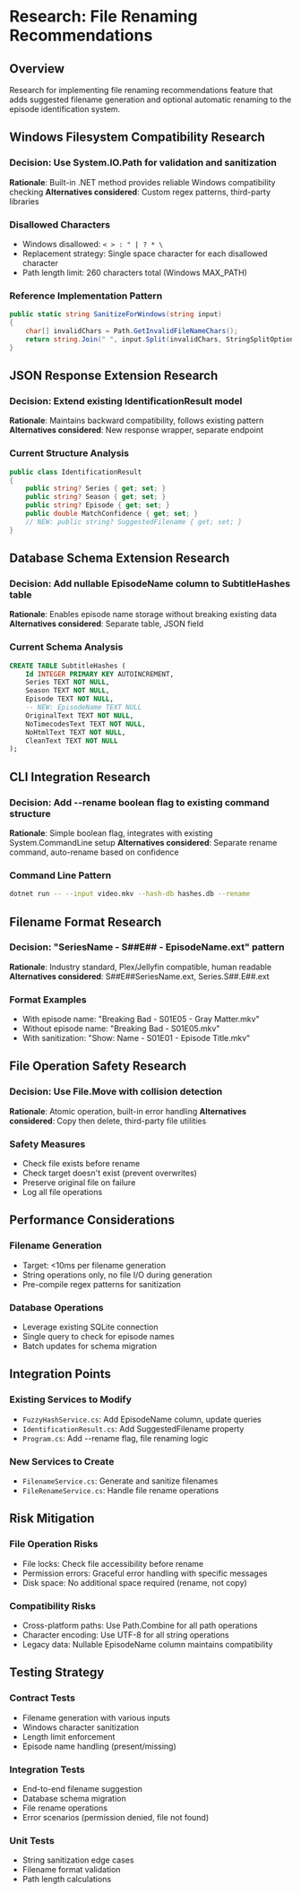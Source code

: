 # Research: File Renaming Recommendations

## Overview

Research for implementing file renaming recommendations feature that adds suggested filename generation and optional automatic renaming to the episode identification system.

## Windows Filesystem Compatibility Research

### Decision: Use System.IO.Path for validation and sanitization

**Rationale**: Built-in .NET method provides reliable Windows compatibility checking
**Alternatives considered**: Custom regex patterns, third-party libraries

### Disallowed Characters

- Windows disallowed: `< > : " | ? * \`
- Replacement strategy: Single space character for each disallowed character
- Path length limit: 260 characters total (Windows MAX_PATH)

### Reference Implementation Pattern

```csharp
public static string SanitizeForWindows(string input)
{
    char[] invalidChars = Path.GetInvalidFileNameChars();
    return string.Join(" ", input.Split(invalidChars, StringSplitOptions.RemoveEmptyEntries));
}
```

## JSON Response Extension Research

### Decision: Extend existing IdentificationResult model

**Rationale**: Maintains backward compatibility, follows existing pattern
**Alternatives considered**: New response wrapper, separate endpoint

### Current Structure Analysis

```csharp
public class IdentificationResult
{
    public string? Series { get; set; }
    public string? Season { get; set; }
    public string? Episode { get; set; }
    public double MatchConfidence { get; set; }
    // NEW: public string? SuggestedFilename { get; set; }
}
```

## Database Schema Extension Research

### Decision: Add nullable EpisodeName column to SubtitleHashes table

**Rationale**: Enables episode name storage without breaking existing data
**Alternatives considered**: Separate table, JSON field

### Current Schema Analysis

```sql
CREATE TABLE SubtitleHashes (
    Id INTEGER PRIMARY KEY AUTOINCREMENT,
    Series TEXT NOT NULL,
    Season TEXT NOT NULL,
    Episode TEXT NOT NULL,
    -- NEW: EpisodeName TEXT NULL
    OriginalText TEXT NOT NULL,
    NoTimecodesText TEXT NOT NULL,
    NoHtmlText TEXT NOT NULL,
    CleanText TEXT NOT NULL
);
```

## CLI Integration Research

### Decision: Add --rename boolean flag to existing command structure

**Rationale**: Simple boolean flag, integrates with existing System.CommandLine setup
**Alternatives considered**: Separate rename command, auto-rename based on confidence

### Command Line Pattern

```bash
dotnet run -- --input video.mkv --hash-db hashes.db --rename
```

## Filename Format Research

### Decision: "SeriesName - S##E## - EpisodeName.ext" pattern

**Rationale**: Industry standard, Plex/Jellyfin compatible, human readable
**Alternatives considered**: S##E##SeriesName.ext, Series.S##.E##.ext

### Format Examples

- With episode name: "Breaking Bad - S01E05 - Gray Matter.mkv"
- Without episode name: "Breaking Bad - S01E05.mkv"
- With sanitization: "Show: Name - S01E01 - Episode  Title.mkv"

## File Operation Safety Research

### Decision: Use File.Move with collision detection

**Rationale**: Atomic operation, built-in error handling
**Alternatives considered**: Copy then delete, third-party file utilities

### Safety Measures

- Check file exists before rename
- Check target doesn't exist (prevent overwrites)
- Preserve original file on failure
- Log all file operations

## Performance Considerations

### Filename Generation

- Target: <10ms per filename generation
- String operations only, no file I/O during generation
- Pre-compile regex patterns for sanitization

### Database Operations

- Leverage existing SQLite connection
- Single query to check for episode names
- Batch updates for schema migration

## Integration Points

### Existing Services to Modify

- `FuzzyHashService.cs`: Add EpisodeName column, update queries
- `IdentificationResult.cs`: Add SuggestedFilename property
- `Program.cs`: Add --rename flag, file renaming logic

### New Services to Create

- `FilenameService.cs`: Generate and sanitize filenames
- `FileRenameService.cs`: Handle file rename operations

## Risk Mitigation

### File Operation Risks

- File locks: Check file accessibility before rename
- Permission errors: Graceful error handling with specific messages
- Disk space: No additional space required (rename, not copy)

### Compatibility Risks

- Cross-platform paths: Use Path.Combine for all path operations
- Character encoding: Use UTF-8 for all string operations
- Legacy data: Nullable EpisodeName column maintains compatibility

## Testing Strategy

### Contract Tests

- Filename generation with various inputs
- Windows character sanitization
- Length limit enforcement
- Episode name handling (present/missing)

### Integration Tests

- End-to-end filename suggestion
- Database schema migration
- File rename operations
- Error scenarios (permission denied, file not found)

### Unit Tests

- String sanitization edge cases
- Filename format validation
- Path length calculations
